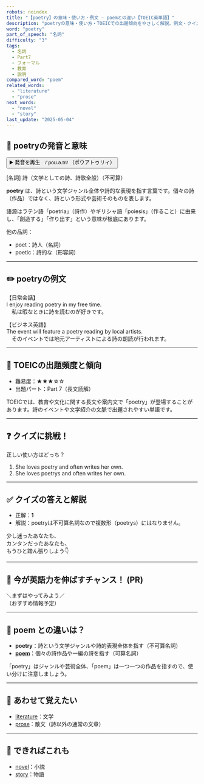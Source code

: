 ```yaml
---
robots: noindex
title: "【poetry】の意味・使い方・例文 ― poemとの違い【TOEIC英単語】"
description: "poetryの意味・使い方・TOEICでの出題傾向をやさしく解説。例文・クイズ付きでpoemとの違いもわかりやすく学べます。"
word: "poetry"
part_of_speech: "名詞"
difficulty: "3"
tags:
  - 名詞
  - Part7
  - フォーマル
  - 教育
  - 説明
compared_word: "poem"
related_words:
  - "literature"
  - "prose"
next_words:
  - "novel"
  - "story"
last_update: "2025-05-04"
---
```


## 🔰 poetryの発音と意味

<button class="play-audio" onclick="playTTS('poetry')">
  <span class="play-audio-main">
    ▶️ 発音を再生　/ˈpoʊ.ə.tri/
  </span>
  <span class="play-audio-sub">
    （ポウアトゥリィ）
  </span>
</button>

[名詞] 詩（文学としての詩、詩歌全般）（不可算）

**poetry** は、詩という文学ジャンル全体や詩的な表現を指す言葉です。個々の詩（作品）ではなく、詩という形式や芸術そのものを表します。

語源はラテン語「poetria」（詩作）やギリシャ語「poiesis」（作ること）に由来し、「創造する」「作り出す」という意味が根底にあります。

他の品詞：  
- poet：詩人（名詞）
- poetic：詩的な（形容詞）

---

## ✏️ poetryの例文

【日常会話】  
I enjoy reading poetry in my free time.  
　私は暇なときに詩を読むのが好きです。

【ビジネス英語】  
The event will feature a poetry reading by local artists.  
　そのイベントでは地元アーティストによる詩の朗読が行われます。

---

## 🎯 TOEICの出題頻度と傾向

- 難易度：★★★☆☆
- 出題パート：Part 7（長文読解）

TOEICでは、教育や文化に関する長文や案内文で「poetry」が登場することがあります。詩のイベントや文学紹介の文脈で出題されやすい単語です。

---

## ❓ クイズに挑戦！

正しい使い方はどっち？

1. She loves poetry and often writes her own.  
2. She loves poetrys and often writes her own.

---

## ✅ クイズの答えと解説

- 正解：**1**
- 解説：poetryは不可算名詞なので複数形（poetrys）にはなりません。

少し迷ったあなたも、  
カンタンだったあなたも、  
もうひと踏ん張りしよう👇️

---

## 🚀 今が英語力を伸ばすチャンス！ (PR)

<div class="info-center">
＼まずはやってみよう／<br>  
（おすすめ情報予定）
</div>

---

## 🤔  poem との違いは？

- **poetry**：詩という文学ジャンルや詩的表現全体を指す（不可算名詞）
- **[poem](/poem)**：個々の詩作品や一編の詩を指す（可算名詞）

「poetry」はジャンルや芸術全体、「poem」は一つ一つの作品を指すので、使い分けに注意しましょう。

---

## 🧩 あわせて覚えたい

- [literature](/literature)：文学
- [prose](/prose)：散文（詩以外の通常の文章）

---

## 📖 できればこれも

- [novel](/novel)：小説
- [story](/story)：物語

<!-- cvid: aid04_bid08 -->
